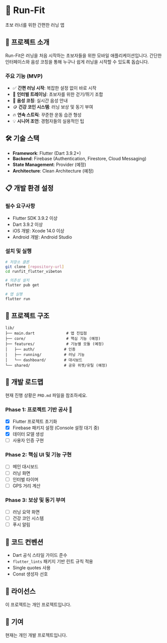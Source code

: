 # 🏃 Run-Fit

초보 러너를 위한 간편한 러닝 앱

## 📱 프로젝트 소개

Run-Fit은 러닝을 처음 시작하는 초보자들을 위한 모바일 애플리케이션입니다.
간단한 인터페이스와 음성 코칭을 통해 누구나 쉽게 러닝을 시작할 수 있도록 돕습니다.

### 주요 기능 (MVP)

- ✅ **간편 러닝 시작**: 복잡한 설정 없이 바로 시작
- 🎯 **인터벌 트레이닝**: 초보자를 위한 걷기/뛰기 조합
- 🎤 **음성 코칭**: 실시간 음성 안내
- 🪙 **건강 코인 시스템**: 러닝 보상 및 동기 부여
- 🔥 **연속 스트릭**: 꾸준한 운동 습관 형성
- 💡 **시니어 조언**: 경험자들의 실용적인 팁

## 🛠 기술 스택

- **Framework**: Flutter (Dart 3.9.2+)
- **Backend**: Firebase (Authentication, Firestore, Cloud Messaging)
- **State Management**: Provider (예정)
- **Architecture**: Clean Architecture (예정)

## 📋 개발 환경 설정

### 필수 요구사항

- Flutter SDK 3.9.2 이상
- Dart 3.9.2 이상
- iOS 개발: Xcode 14.0 이상
- Android 개발: Android Studio

### 설치 및 실행

```bash
# 저장소 클론
git clone [repository-url]
cd runfit_flutter_vibeton

# 의존성 설치
flutter pub get

# 앱 실행
flutter run
```

## 📂 프로젝트 구조

```
lib/
├── main.dart              # 앱 진입점
├── core/                  # 핵심 기능 (예정)
├── features/              # 기능별 모듈 (예정)
│   ├── auth/             # 인증
│   ├── running/          # 러닝 기능
│   └── dashboard/        # 대시보드
└── shared/               # 공유 위젯/유틸 (예정)
```

## 🚀 개발 로드맵

현재 진행 상황은 `PRD.md` 파일을 참조하세요.

### Phase 1: 프로젝트 기반 공사 🚧

- [x] Flutter 프로젝트 초기화
- [x] Firebase 패키지 설정 (Console 설정 대기 중)
- [x] 데이터 모델 생성
- [ ] 사용자 인증 구현

### Phase 2: 핵심 UI 및 기능 구현

- [ ] 메인 대시보드
- [ ] 러닝 화면
- [ ] 인터벌 타이머
- [ ] GPS 거리 계산

### Phase 3: 보상 및 동기 부여

- [ ] 러닝 요약 화면
- [ ] 건강 코인 시스템
- [ ] 푸시 알림

## 📝 코드 컨벤션

- Dart 공식 스타일 가이드 준수
- `flutter_lints` 패키지 기반 린트 규칙 적용
- Single quotes 사용
- Const 생성자 선호

## 📄 라이선스

이 프로젝트는 개인 프로젝트입니다.

## 👥 기여

현재는 개인 개발 프로젝트입니다.
